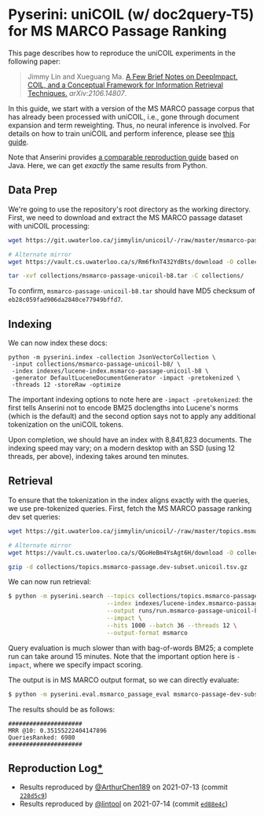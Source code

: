 # Pyserini: uniCOIL (w/ doc2query-T5) for MS MARCO Passage Ranking

This page describes how to reproduce the uniCOIL experiments in the following paper:

> Jimmy Lin and Xueguang Ma. [A Few Brief Notes on DeepImpact, COIL, and a Conceptual Framework for Information Retrieval Techniques.](https://arxiv.org/abs/2106.14807) _arXiv:2106.14807_.

In this guide, we start with a version of the MS MARCO passage corpus that has already been processed with uniCOIL, i.e., gone through document expansion and term reweighting.
Thus, no neural inference is involved.
For details on how to train uniCOIL and perform inference, please see [this guide](https://github.com/luyug/COIL/tree/main/uniCOIL).

Note that Anserini provides [a comparable reproduction guide](https://github.com/castorini/anserini/blob/master/docs/experiments-msmarco-passage-unicoil.md) based on Java.
Here, we can get _exactly_ the same results from Python.

## Data Prep

We're going to use the repository's root directory as the working directory.
First, we need to download and extract the MS MARCO passage dataset with uniCOIL processing:

```bash
wget https://git.uwaterloo.ca/jimmylin/unicoil/-/raw/master/msmarco-passage-unicoil-b8.tar -P collections/

# Alternate mirror
wget https://vault.cs.uwaterloo.ca/s/Rm6fknT432YdBts/download -O collections/msmarco-passage-unicoil-b8.tar

tar -xvf collections/msmarco-passage-unicoil-b8.tar -C collections/
```

To confirm, `msmarco-passage-unicoil-b8.tar` should have MD5 checksum of `eb28c059fad906da2840ce77949bffd7`.


## Indexing

We can now index these docs:

```
python -m pyserini.index -collection JsonVectorCollection \
 -input collections/msmarco-passage-unicoil-b8/ \
 -index indexes/lucene-index.msmarco-passage-unicoil-b8 \
 -generator DefaultLuceneDocumentGenerator -impact -pretokenized \
 -threads 12 -storeRaw -optimize
```

The important indexing options to note here are `-impact -pretokenized`: the first tells Anserini not to encode BM25 doclengths into Lucene's norms (which is the default) and the second option says not to apply any additional tokenization on the uniCOIL tokens.

Upon completion, we should have an index with 8,841,823 documents.
The indexing speed may vary; on a modern desktop with an SSD (using 12 threads, per above), indexing takes around ten minutes.


## Retrieval

To ensure that the tokenization in the index aligns exactly with the queries, we use pre-tokenized queries.
First, fetch the MS MARCO passage ranking dev set queries: 

```bash
wget https://git.uwaterloo.ca/jimmylin/unicoil/-/raw/master/topics.msmarco-passage.dev-subset.unicoil.tsv.gz -P collections/

# Alternate mirror
wget https://vault.cs.uwaterloo.ca/s/QGoHeBm4YsAgt6H/download -O collections/topics.msmarco-passage.dev-subset.unicoil.tsv.gz

gzip -d collections/topics.msmarco-passage.dev-subset.unicoil.tsv.gz
```

We can now run retrieval:

```bash
$ python -m pyserini.search --topics collections/topics.msmarco-passage.dev-subset.unicoil.tsv \
                            --index indexes/lucene-index.msmarco-passage-unicoil-b8 \
                            --output runs/run.msmarco-passage-unicoil-b8.tsv \
                            --impact \
                            --hits 1000 --batch 36 --threads 12 \
                            --output-format msmarco
```

Query evaluation is much slower than with bag-of-words BM25; a complete run can take around 15 minutes.
Note that the important option here is `-impact`, where we specify impact scoring.

The output is in MS MARCO output format, so we can directly evaluate:

```bash
$ python -m pyserini.eval.msmarco_passage_eval msmarco-passage-dev-subset runs/run.msmarco-passage-unicoil-b8.tsv
```

The results should be as follows:

```
#####################
MRR @10: 0.35155222404147896
QueriesRanked: 6980
#####################
```


## Reproduction Log[*](reproducibility.md)

+ Results reproduced by [@ArthurChen189](https://github.com/ArthurChen189) on 2021-07-13 (commit [`228d5c9`](https://github.com/castorini/pyserini/commit/228d5c9c4ae0810702feccf8829b71682dd4955c))
+ Results reproduced by [@lintool](https://github.com/lintool) on 2021-07-14 (commit [`ed88e4c`](https://github.com/castorini/pyserini/commit/ed88e4c3ea9ce3bf71c06297c1768d93154d74a8))
